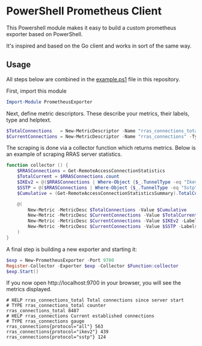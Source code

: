 # PowerShell Prometheus Client

This Powershell module makes it easy to build a custom prometheus exporter based on PowerShell.

It's inspired and based on the Go client and works in sort of the same way.

## Usage

All steps below are combined in the [example.ps1](example.ps1) file in this repository.

First, import this module

```powershell
Import-Module PrometheusExporter
```

Next, define metric descriptors. These describe your metrics, their labels, type and helptext.

```powershell
$TotalConnections   = New-MetricDescriptor -Name "rras_connections_total" -Type counter -Help "Total connections since server start"
$CurrentConnections = New-MetricDescriptor -Name "rras_connections" -Type gauge -Help "Current established connections" -Labels "protocol"
```

The scraping is done via a collector function which returns metrics. Below is an example of scraping RRAS server statistics.

```powershell
function collector () {
    $RRASConnections = Get-RemoteAccessConnectionStatistics
    $TotalCurrent = $RRASConnections.count
    $IKEv2 = @($RRASConnections | Where-Object {$_.TunnelType -eq "Ikev2"}).count
    $SSTP = @($RRASConnections | Where-Object {$_.TunnelType -eq "Sstp"}).count
    $Cumulative = (Get-RemoteAccessConnectionStatisticsSummary).TotalCumulativeConnections

    @(
        New-Metric -MetricDesc $TotalConnections -Value $Cumulative
        New-Metric -MetricDesc $CurrentConnections -Value $TotalCurrent -Labels ("all")
        New-Metric -MetricDesc $CurrentConnections -Value $IKEv2 -Labels ("ikev2")
        New-Metric -MetricDesc $CurrentConnections -Value $SSTP -Labels ("sstp")
    )
}
```

A final step is building a new exporter and starting it:

```powershell
$exp = New-PrometheusExporter -Port 9700
Register-Collector -Exporter $exp -Collector $Function:collector
$exp.Start()
```

If you now open http://localhost:9700 in your browser, you will see the metrics displayed.

```
# HELP rras_connections_total Total connections since server start
# TYPE rras_connections_total counter
rras_connections_total 8487
# HELP rras_connections Current established connections
# TYPE rras_connections gauge
rras_connections{protocol="all"} 563
rras_connections{protocol="ikev2"} 439
rras_connections{protocol="sstp"} 124
```